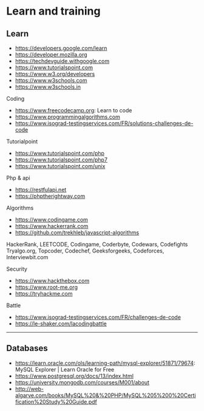 # Learn and training

Learn
---
+ https://developers.google.com/learn
+ https://developer.mozilla.org
+ https://techdevguide.withgoogle.com
+ https://www.tutorialspoint.com
+ https://www.w3.org/developers
+ https://www.w3schools.com
+ https://www.w3schools.in

Coding
- https://www.freecodecamp.org: Learn to code
- https://www.programmingalgorithms.com
- https://www.isograd-testingservices.com/FR/solutions-challenges-de-code

Tutorialpoint
- https://www.tutorialspoint.com/php
- https://www.tutorialspoint.com/php7
- https://www.tutorialspoint.com/unix

Php & api
+ https://restfulapi.net
+ https://phptherightway.com

Algorithms
* https://www.codingame.com
* https://www.hackerrank.com
* https://github.com/trekhleb/javascript-algorithms

HackerRank, LEETCODE, Codingame, Coderbyte, Codewars, Codefights  
Tryalgo.org, Topcoder, Codechef, Geeksforgeeks, Codeforces, Interviewbit.com

Security
* https://www.hackthebox.com
* https://www.root-me.org
* https://tryhackme.com

Battle
* https://www.isograd-testingservices.com/FR/challenges-de-code
* https://le-shaker.com/lacodingbattle

---
Databases
---
- https://learn.oracle.com/ols/learning-path/mysql-explorer/51871/79674: MySQL Explorer | Learn Oracle for Free
- https://www.postgresql.org/docs/13/index.html
- https://university.mongodb.com/courses/M001/about
- http://web-algarve.com/books/MySQL%20&%20PHP/MySQL%205%200%20Certification%20Study%20Guide.pdf
